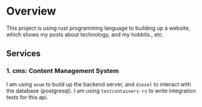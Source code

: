 # Overview

This project is using rust programming language to building up a website, which shows my posts about technology, and my hobbits., etc.

## Services

### 1. cms: Content Management System

I am using `axum` to build up the backend server, and `diesel` to interact with the database (postgresql). I am using `testcontainers-rs` to write integration tests for this api.

